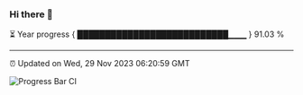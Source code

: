 ### Hi there 👋

⏳ Year progress { ███████████████████████████▁▁▁ } 91.03 %

---

⏰ Updated on Wed, 29 Nov 2023 06:20:59 GMT

![Progress Bar CI](https://github.com/liununu/liununu/workflows/Progress%20Bar%20CI/badge.svg)
